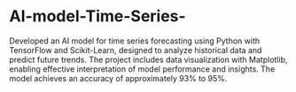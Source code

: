 # AI-model-Time-Series-
Developed an AI model for time series forecasting using Python with TensorFlow and Scikit-Learn, designed to analyze historical data and predict future trends. The project includes data visualization with Matplotlib, enabling effective interpretation of model performance and insights. The model achieves an accuracy of approximately 93% to 95%.
